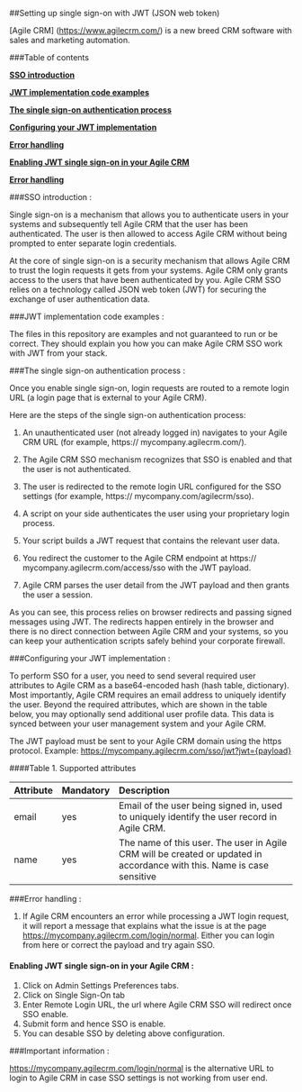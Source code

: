 ##Setting up single sign-on with JWT (JSON web token)

[Agile CRM] (https://www.agilecrm.com/) is a new breed CRM software with sales and marketing automation.

###Table of contents

**[SSO introduction](#sso-introduction-)**

**[JWT implementation code examples](#jwt-implementation-code-examples-)**

**[The single sign-on authentication process](#the-single-sign-on-authentication-process-)**

**[Configuring your JWT implementation](#configuring-your-jwt-implementation-)**

**[Error handling](#error-handling-)**

**[Enabling JWT single sign-on in your Agile CRM](#enabling-jwt-single-sign-on-in-your-agile-crm-)**

**[Error handling](#important-information-)**

###SSO introduction : 

Single sign-on is a mechanism that allows you to authenticate users in your systems and subsequently tell Agile CRM that the user has been authenticated. 
The user is then allowed to access Agile CRM without being prompted to enter separate login credentials. 

At the core of single sign-on is a security mechanism that allows Agile CRM to trust the login requests it gets from your systems. Agile CRM only grants access to the users that have been authenticated by you. 
Agile CRM SSO relies on a technology called JSON web token (JWT) for securing the exchange of user authentication data.

###JWT implementation code examples : 

The files in this repository are examples and not guaranteed to run or be correct. They should explain you how you can make Agile CRM SSO work with JWT from your stack.

###The single sign-on authentication process : 

Once you enable single sign-on, login requests are routed to a remote login URL (a login page that is external to your Agile CRM).

Here are the steps of the single sign-on authentication process:

1. An unauthenticated user (not already logged in) navigates to your Agile CRM URL (for example, https:// mycompany.agilecrm.com/).

2. The Agile CRM SSO mechanism recognizes that SSO is enabled and that the user is not authenticated.

3. The user is redirected to the remote login URL configured for the SSO settings (for example, https:// mycompany.com/agilecrm/sso).

4. A script on your side authenticates the user using your proprietary login process.

5. Your script builds a JWT request that contains the relevant user data.

6. You redirect the customer to the Agile CRM endpoint at https:// mycompany.agilecrm.com/access/sso with the JWT payload.

7. Agile CRM parses the user detail from the JWT payload and then grants the user a session.

As you can see, this process relies on browser redirects and passing signed messages using JWT. The redirects happen entirely in the browser and there is no direct connection between Agile CRM and your systems, so you can keep your authentication scripts safely behind your corporate firewall.

###Configuring your JWT implementation : 

To perform SSO for a user, you need to send several required user attributes to Agile CRM as a base64-encoded hash (hash table, dictionary). Most importantly, Agile CRM requires an email address to uniquely identify the user. Beyond the required attributes, which are shown in the table below, you may optionally send additional user profile data. This data is synced between your user management system and your Agile CRM.

The JWT payload must be sent to your Agile CRM domain using the https protocol. Example: https://mycompany.agilecrm.com/sso/jwt?jwt={payload}

####Table 1. Supported attributes

|Attribute|Mandatory|Description|
|:----|:----------|:----------|
|email|yes|Email of the user being signed in, used to uniquely identify the user record in Agile CRM.|
|name|yes|The name of this user. The user in Agile CRM will be created or updated in accordance with this. Name is case sensitive|

###Error handling : 

1. If Agile CRM encounters an error while processing a JWT login request, it will report a message that explains what the issue is at the page https://mycompany.agilecrm.com/login/normal. Either you can login from here or correct the payload and try again SSO.

#### Enabling JWT single sign-on in your Agile CRM : 

1. Click on Admin Settings Preferences tabs.
2. Click on Single Sign-On tab
3. Enter Remote Login URL, the url where Agile CRM SSO will redirect once SSO enable.
4. Submit form and hence SSO is enable.
5. You can desable SSO by deleting above configuration.


###Important information : 

https://mycompany.agilecrm.com/login/normal is the alternative URL to login to Agile CRM in case SSO settings is not working from user end.
